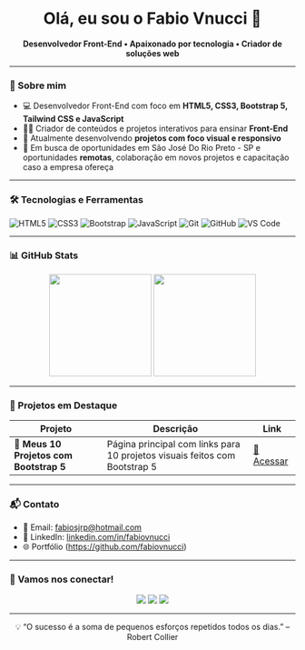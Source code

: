 <h1 align="center">Olá, eu sou o Fabio Vnucci 👋</h1>

<p align="center">
  <strong>Desenvolvedor Front-End • Apaixonado por tecnologia • Criador de soluções web</strong>
</p>

---

### 🚀 Sobre mim

- 💻 Desenvolvedor Front-End com foco em **HTML5, CSS3, Bootstrap 5, Tailwind CSS e JavaScript**  
- 👨‍🏫 Criador de conteúdos e projetos interativos para ensinar **Front-End**  
- 🚀 Atualmente desenvolvendo **projetos com foco visual e responsivo**  
- 🎯 Em busca de oportunidades em São José Do Rio Preto - SP e oportunidades **remotas**, colaboração em novos projetos e capacitação caso a empresa ofereça

---

### 🛠️ Tecnologias e Ferramentas

![HTML5](https://img.shields.io/badge/HTML5-E34F26?style=for-the-badge&logo=html5&logoColor=white)
![CSS3](https://img.shields.io/badge/CSS3-1572B6?style=for-the-badge&logo=css3&logoColor=white)
![Bootstrap](https://img.shields.io/badge/Bootstrap-5C0AE7?style=for-the-badge&logo=bootstrap&logoColor=white)
![JavaScript](https://img.shields.io/badge/JavaScript-F7DF1E?style=for-the-badge&logo=javascript&logoColor=black)
![Git](https://img.shields.io/badge/Git-F05032?style=for-the-badge&logo=git&logoColor=white)
![GitHub](https://img.shields.io/badge/GitHub-181717?style=for-the-badge&logo=github&logoColor=white)
![VS Code](https://img.shields.io/badge/VSCode-007ACC?style=for-the-badge&logo=visual-studio-code&logoColor=white)

---

### 📊 GitHub Stats

<p align="center">
  <img height="180em" src="https://github-readme-stats.vercel.app/api?username=fabiovnucci&show_icons=true&theme=tokyonight&hide_border=true" />
  <img height="180em" src="https://github-readme-stats.vercel.app/api/top-langs/?username=fabiovnucci&layout=compact&theme=tokyonight&hide_border=true" />
</p>

---

### 💼 Projetos em Destaque

| Projeto | Descrição | Link |
|--------|-----------|------|
| 🔧 **Meus 10 Projetos com Bootstrap 5** | Página principal com links para 10 projetos visuais feitos com Bootstrap 5 | [🔗 Acessar](https://fabiovnucci.github.io/Meus-10-Projetos-com-Bootstrap-5) |

---

### 📬 Contato

- 📧 Email: [fabiosjrp@hotmail.com](mailto:fabiosjrp@hotmail.com)
- 💼 LinkedIn: [linkedin.com/in/fabiovnucci](https://linkedin.com/in/fabiovnucci)
- 🌐 Portfólio (https://github.com/fabiovnucci)

---

### 🙌 Vamos nos conectar!

<p align="center">
  <a href="https://www.linkedin.com/in/fabiovnucci"><img src="https://img.shields.io/badge/-LinkedIn-blue?style=for-the-badge&logo=linkedin&logoColor=white"/></a>
  <a href="mailto:fabiovnucci@gmail.com"><img src="https://img.shields.io/badge/-Gmail-D14836?style=for-the-badge&logo=gmail&logoColor=white"/></a>
  <a href="https://github.com/fabiovnucci"><img src="https://img.shields.io/badge/-GitHub-000?style=for-the-badge&logo=github&logoColor=white"/></a>
</p>

---

<p align="center">
  💡 “O sucesso é a soma de pequenos esforços repetidos todos os dias.” – Robert Collier
</p>
